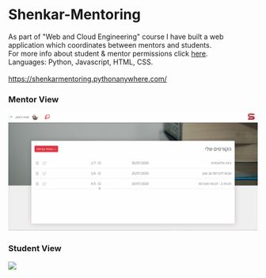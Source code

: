 # Shenkar-Mentoring
As part of "Web and Cloud Engineering" course I have built a web application which coordinates between mentors and students.<br>
For more info about student & mentor permissions click [here](https://github.com/SagiChubok/Shenkar-Mentoring/blob/master/assets/User%20Permissions.pdf).
<br>
Languages: Python, Javascript, HTML, CSS.
<br>
<br>
https://shenkarmentoring.pythonanywhere.com/
### Mentor View
<img src="assets/mentor_view.gif?raw=true">

### Student View
<img src="https://i.imgur.com/X3KRKad.gif">
